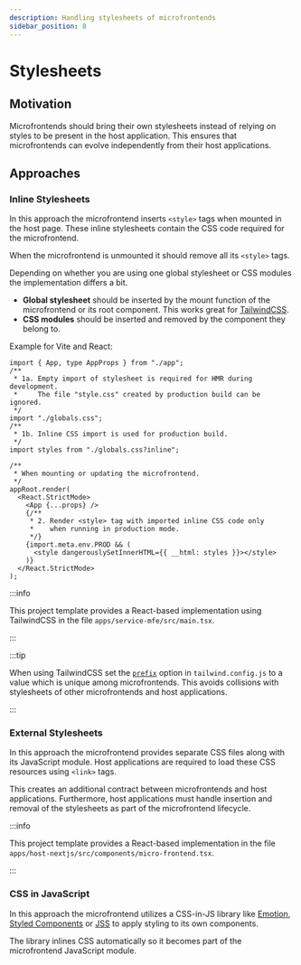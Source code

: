 ```yaml
---
description: Handling stylesheets of microfrontends
sidebar_position: 8
---
```


# Stylesheets

## Motivation

Microfrontends should bring their own stylesheets instead of relying on styles to be present in the host application. This ensures that microfrontends can evolve independently from their host applications.

## Approaches

### Inline Stylesheets

In this approach the microfrontend inserts `<style>` tags when mounted in the host page. These inline stylesheets contain the CSS code required for the microfrontend.

When the microfrontend is unmounted it should remove all its `<style>` tags.

Depending on whether you are using one global stylesheet or CSS modules the implementation differs a bit.

- **Global stylesheet** should be inserted by the mount function of the microfrontend or its root component. This works great for [TailwindCSS](https://tailwindcss.com/).
- **CSS modules** should be inserted and removed by the component they belong to.

Example for Vite and React:

```tsx
import { App, type AppProps } from "./app";
/**
 * 1a. Empty import of stylesheet is required for HMR during development.
 *     The file "style.css" created by production build can be ignored.
 */
import "./globals.css";
/**
 * 1b. Inline CSS import is used for production build.
 */
import styles from "./globals.css?inline";

/**
 * When mounting or updating the microfrontend.
 */
appRoot.render(
  <React.StrictMode>
    <App {...props} />
    {/**
     * 2. Render <style> tag with imported inline CSS code only
     *    when running in production mode.
     */}
    {import.meta.env.PROD && (
      <style dangerouslySetInnerHTML={{ __html: styles }}></style>
    )}
  </React.StrictMode>
);
```

:::info

This project template provides a React-based implementation using TailwindCSS in the file `apps/service-mfe/src/main.tsx`.

:::

:::tip

When using TailwindCSS set the [`prefix`](https://tailwindcss.com/docs/configuration#prefix) option in `tailwind.config.js` to a value which is unique among microfrontends. This avoids collisions with stylesheets of other microfrontends and host applications.

:::

### External Stylesheets

In this approach the microfrontend provides separate CSS files along with its JavaScript module. Host applications are required to load these CSS resources using `<link>` tags.

This creates an additional contract between microfrontends and host applications. Furthermore, host applications must handle insertion and removal of the stylesheets as part of the microfrontend lifecycle.

:::info

This project template provides a React-based implementation in the file `apps/host-nextjs/src/components/micro-frontend.tsx`.

:::

### CSS in JavaScript

In this approach the microfrontend utilizes a CSS-in-JS library like [Emotion](https://emotion.sh/), [Styled Components](https://styled-components.com/) or [JSS](https://cssinjs.org/) to apply styling to its own components.

The library inlines CSS automatically so it becomes part of the microfrontend JavaScript module.

